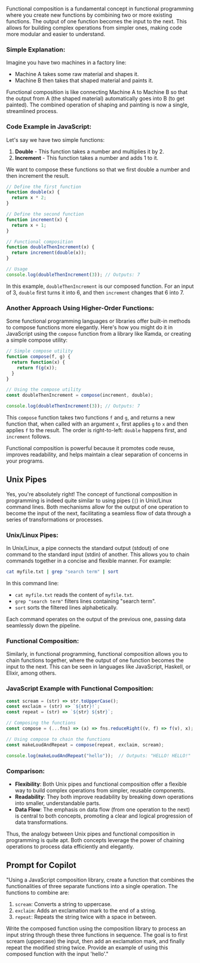 Functional composition is a fundamental concept in functional programming where you create new functions by combining two or more existing functions. The output of one function becomes the input to the next. This allows for building complex operations from simpler ones, making code more modular and easier to understand.

### Simple Explanation:

Imagine you have two machines in a factory line:

- Machine A takes some raw material and shapes it.
- Machine B then takes that shaped material and paints it.

Functional composition is like connecting Machine A to Machine B so that the output from A (the shaped material) automatically goes into B (to get painted). The combined operation of shaping and painting is now a single, streamlined process.

### Code Example in JavaScript:

Let's say we have two simple functions:

1. **Double** - This function takes a number and multiplies it by 2.
2. **Increment** - This function takes a number and adds 1 to it.

We want to compose these functions so that we first double a number and then increment the result.

```javascript
// Define the first function
function double(x) {
  return x * 2;
}

// Define the second function
function increment(x) {
  return x + 1;
}

// Functional composition
function doubleThenIncrement(x) {
  return increment(double(x));
}

// Usage
console.log(doubleThenIncrement(3)); // Outputs: 7
```

In this example, `doubleThenIncrement` is our composed function. For an input of 3, `double` first turns it into 6, and then `increment` changes that 6 into 7. 

### Another Approach Using Higher-Order Functions:

Some functional programming languages or libraries offer built-in methods to compose functions more elegantly. Here's how you might do it in JavaScript using the `compose` function from a library like Ramda, or creating a simple compose utility:

```javascript
// Simple compose utility
function compose(f, g) {
  return function(x) {
    return f(g(x));
  }
}

// Using the compose utility
const doubleThenIncrement = compose(increment, double);

console.log(doubleThenIncrement(3)); // Outputs: 7
```

This `compose` function takes two functions `f` and `g`, and returns a new function that, when called with an argument `x`, first applies `g` to `x` and then applies `f` to the result. The order is right-to-left: `double` happens first, and `increment` follows.

Functional composition is powerful because it promotes code reuse, improves readability, and helps maintain a clear separation of concerns in your programs.

## Unix Pipes

Yes, you're absolutely right! The concept of functional composition in programming is indeed quite similar to using pipes (`|`) in Unix/Linux command lines. Both mechanisms allow for the output of one operation to become the input of the next, facilitating a seamless flow of data through a series of transformations or processes.

### Unix/Linux Pipes:

In Unix/Linux, a pipe connects the standard output (stdout) of one command to the standard input (stdin) of another. This allows you to chain commands together in a concise and flexible manner. For example:

```bash
cat myfile.txt | grep "search term" | sort
```

In this command line:

- `cat myfile.txt` reads the content of `myfile.txt`.
- `grep "search term"` filters lines containing "search term".
- `sort` sorts the filtered lines alphabetically.

Each command operates on the output of the previous one, passing data seamlessly down the pipeline.

### Functional Composition:

Similarly, in functional programming, functional composition allows you to chain functions together, where the output of one function becomes the input to the next. This can be seen in languages like JavaScript, Haskell, or Elixir, among others.

### JavaScript Example with Functional Composition:

```javascript
const scream = (str) => str.toUpperCase();
const exclaim = (str) => `${str}!`;
const repeat = (str) => `${str} ${str}`;

// Composing the functions
const compose = (...fns) => (x) => fns.reduceRight((v, f) => f(v), x);

// Using compose to chain the functions
const makeLoudAndRepeat = compose(repeat, exclaim, scream);

console.log(makeLoudAndRepeat("hello"));  // Outputs: "HELLO! HELLO!"
```

### Comparison:

- **Flexibility**: Both Unix pipes and functional composition offer a flexible way to build complex operations from simpler, reusable components.
- **Readability**: They both improve readability by breaking down operations into smaller, understandable parts.
- **Data Flow**: The emphasis on data flow (from one operation to the next) is central to both concepts, promoting a clear and logical progression of data transformations.

Thus, the analogy between Unix pipes and functional composition in programming is quite apt. Both concepts leverage the power of chaining operations to process data efficiently and elegantly.

## Prompt for Copilot

"Using a JavaScript composition library, create a function that combines the functionalities of three separate functions into a single operation. The functions to combine are:

1. `scream`: Converts a string to uppercase.
2. `exclaim`: Adds an exclamation mark to the end of a string.
3. `repeat`: Repeats the string twice with a space in between.

Write the composed function using the composition library to process an input string through these three functions in sequence. The goal is to first scream (uppercase) the input, then add an exclamation mark, and finally repeat the modified string twice. Provide an example of using this composed function with the input 'hello'."
